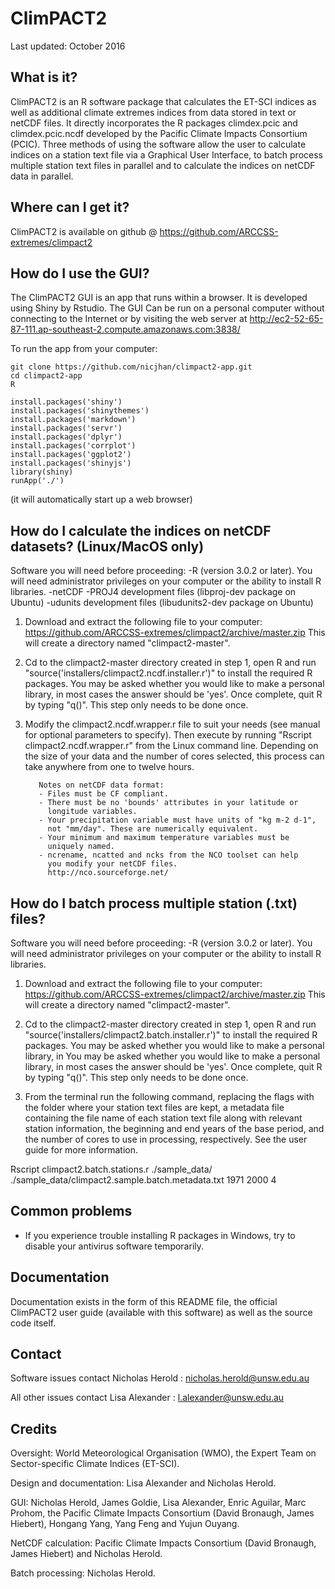 # ClimPACT2
Last updated: October 2016

## What is it?

ClimPACT2 is an R software package that calculates the ET-SCI indices as well as additional climate extremes indices from data stored in text or netCDF files. It directly incorporates the R packages climdex.pcic and climdex.pcic.ncdf developed by the Pacific Climate Impacts Consortium (PCIC). Three methods of using the software allow the user to calculate indices on a station text file via a Graphical User Interface, to batch process multiple station text files in parallel and to calculate the indices on netCDF data in parallel.

##  Where can I get it?

ClimPACT2 is available on github @ https://github.com/ARCCSS-extremes/climpact2

## How do I use the GUI?

The ClimPACT2 GUI is an app that runs within a browser. It is developed using Shiny by Rstudio. The GUI Can be run on a personal computer without connecting to the Internet or by visiting the web server at http://ec2-52-65-87-111.ap-southeast-2.compute.amazonaws.com:3838/

To run the app from your computer:

```{bash}
git clone https://github.com/nicjhan/climpact2-app.git
cd climpact2-app
R
```

```{r}
install.packages('shiny')
install.packages('shinythemes')
install.packages('markdown')
install.packages('servr')
install.packages('dplyr')
install.packages('corrplot')
install.packages('ggplot2')
install.packages('shinyjs')
library(shiny)
runApp('./')
```

(it will automatically start up a web browser)


## How do I calculate the indices on netCDF datasets? (Linux/MacOS only)

Software you will need before proceeding:
    -R (version 3.0.2 or later). You will need administrator privileges 
 on your computer or the ability to install R libraries.
    -netCDF
    -PROJ4 development files (libproj-dev package on Ubuntu)
    -udunits development files (libudunits2-dev package on Ubuntu)

1) Download and extract the following file to your computer:
   https://github.com/ARCCSS-extremes/climpact2/archive/master.zip
   This will create a directory named "climpact2-master".

2) Cd to the climpact2-master directory created in step 1, open R and run 
   "source('installers/climpact2.ncdf.installer.r')" to install the required R packages.
   You may be asked whether you would like to make a personal library, in 
   most cases the answer should be 'yes'. Once complete, quit R by typing
   "q()". This step only needs to be done once.

3) Modify the climpact2.ncdf.wrapper.r file to suit your needs (see manual
   for optional parameters to specify). Then execute by running 
   "Rscript climpact2.ncdf.wrapper.r" from the Linux command line. Depending
   on the size of your data and the number of cores selected, this process
   can take anywhere from one to twelve hours.

          Notes on netCDF data format:
          - Files must be CF compliant.
          - There must be no 'bounds' attributes in your latitude or 
            longitude variables.
          - Your precipitation variable must have units of "kg m-2 d-1",
            not "mm/day". These are numerically equivalent.
          - Your minimum and maximum temperature variables must be 
            uniquely named.
          - ncrename, ncatted and ncks from the NCO toolset can help 
            you modify your netCDF files.
            http://nco.sourceforge.net/


## How do I batch process multiple station (.txt) files?

Software you will need before proceeding:
    -R (version 3.0.2 or later). You will need administrator privileges 
 on your computer or the ability to install R libraries.

1) Download and extract the following file to your computer:
     https://github.com/ARCCSS-extremes/climpact2/archive/master.zip
     This will create a directory named "climpact2-master".

2) Cd to the climpact2-master directory created in step 1, open R and run 
   "source('installers/climpact2.batch.installer.r')" to install the required R packages.  You may be asked whether you would like to make a personal library, in 
   You may be asked whether you would like to make a personal library, in 
   most cases the answer should be 'yes'. Once complete, quit R by typing
   "q()". This step only needs to be done once.

3) From the terminal run the following command, replacing the flags
   with the folder where your station text files are kept, a metadata file
   containing the file name of each station text file along with relevant 
   station information, the beginning and end years of the base period, and
   the number of cores to use in processing, respectively. See the user guide for more information.

Rscript climpact2.batch.stations.r ./sample_data/ ./sample_data/climpact2.sample.batch.metadata.txt 1971 2000 4

## Common problems

  - If you experience trouble installing R packages in Windows, try to disable your antivirus software temporarily.

## Documentation

 Documentation exists in the form of this README file, the official ClimPACT2 user guide (available with this software) as well as the source code itself.

## Contact

Software issues contact Nicholas Herold : nicholas.herold@unsw.edu.au

All other issues contact Lisa Alexander : l.alexander@unsw.edu.au

## Credits

Oversight: World Meteorological Organisation (WMO), the Expert Team on Sector-specific Climate Indices (ET-SCI).

Design and documentation: Lisa Alexander and Nicholas Herold.

GUI: Nicholas Herold, James Goldie, Lisa Alexander, Enric Aguilar, Marc Prohom, the Pacific Climate Impacts Consortium (David Bronaugh, James Hiebert), Hongang Yang, Yang Feng and Yujun Ouyang.

NetCDF calculation: Pacific Climate Impacts Consortium (David Bronaugh, James Hiebert) and Nicholas Herold.

Batch processing: Nicholas Herold.
